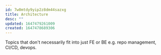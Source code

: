 ```yaml
---
id: 7w0mtdy9yip2z8dm44sazxg
title: Architecture
desc: ""
updated: 1647479261009
created: 1647478689306
---
```


Topics that don't necessarily fit into just FE or BE e.g. repo management, CI/CD, devops.
